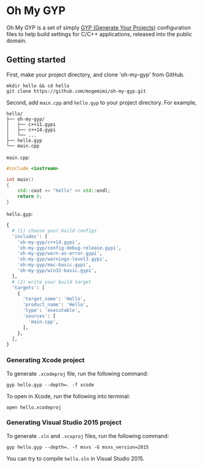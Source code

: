 Oh My GYP
=========

Oh My GYP is a set of simply [GYP (Generate Your Projects)](https://code.google.com/p/gyp/) configuration files to help build settings for C/C++ applications, released into the public domain.

## Getting started

First, make your project directory, and clone 'oh-my-gyp' from GitHub.

```shell
mkdir hello && cd hello
git clone https://github.com/mogemimi/oh-my-gyp.git
```

Second, add `main.cpp` and `hello.gyp` to your project directory.
For example,

```
hello/
├── oh-my-gyp/
│   ├── c++11.gypi
│   ├── c++14.gypi
│   └── ...
├── hello.gyp
└── main.cpp
```

`main.cpp`:

```cpp
#include <iostream>

int main()
{
    std::cout << "hello" << std::endl;
    return 0;
}
```

`hello.gyp`:

```python
{
  # (1) choose your build configs
  'includes': [
    'oh-my-gyp/c++14.gypi',
    'oh-my-gyp/config-debug-release.gypi',
    'oh-my-gyp/warn-as-error.gypi',
    'oh-my-gyp/warnings-level3.gypi',
    'oh-my-gyp/mac-basic.gypi',
    'oh-my-gyp/win32-basic.gypi',
  ],
  # (2) write your build target
  'targets': [
    {
      'target_name': 'Hello',
      'product_name': 'Hello',
      'type': 'executable',
      'sources': [
        'main.cpp',
      ],
    },
  ],
}
```

### Generating Xcode project

To generate `.xcodeproj` file, run the following command:

```shell
gyp hello.gyp --depth=. -f xcode
```

To open in Xcode, run the following into terminal:

```shell
open hello.xcodeproj
```

### Generating Visual Studio 2015 project

To generate `.sln` and `.vcxproj` files, run the following command:

```shell
gyp hello.gyp --depth=. -f msvs -G msvs_version=2015
```

You can try to compile `hello.sln` in Visual Studio 2015.

